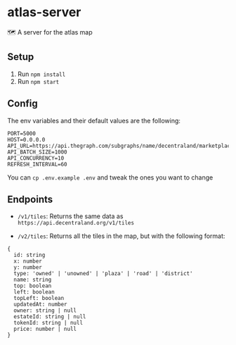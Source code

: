 # atlas-server

🗺 A server for the atlas map

## Setup

1. Run `npm install`
2. Run `npm start`

## Config

The env variables and their default values are the following:

```
PORT=5000
HOST=0.0.0.0
API_URL=https://api.thegraph.com/subgraphs/name/decentraland/marketplace
API_BATCH_SIZE=1000
API_CONCURRENCY=10
REFRESH_INTERVAL=60
```

You can `cp .env.example .env` and tweak the ones you want to change

## Endpoints

- `/v1/tiles`: Returns the same data as `https://api.decentraland.org/v1/tiles`

- `/v2/tiles`: Returns all the tiles in the map, but with the following format:

```
{
  id: string
  x: number
  y: number
  type: 'owned' | 'unowned' | 'plaza' | 'road' | 'district'
  name: string
  top: boolean
  left: boolean
  topLeft: boolean
  updatedAt: number
  owner: string | null
  estateId: string | null
  tokenId: string | null
  price: number | null
}
```
